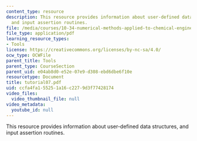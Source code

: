 ```yaml
---
content_type: resource
description: This resource provides information about user-defined data structures,
  and input assertion routines.
file: /media/courses/10-34-numerical-methods-applied-to-chemical-engineering-fall-2005/ccfa4fa155251a16c2279d3f77428174_tutorial07.pdf
file_type: application/pdf
learning_resource_types:
- Tools
license: https://creativecommons.org/licenses/by-nc-sa/4.0/
ocw_type: OCWFile
parent_title: Tools
parent_type: CourseSection
parent_uid: e04ab8d0-e52e-07e9-d308-ebd6dbe6f10e
resourcetype: Document
title: tutorial07.pdf
uid: ccfa4fa1-5525-1a16-c227-9d3f77428174
video_files:
  video_thumbnail_file: null
video_metadata:
  youtube_id: null
---
```

This resource provides information about user-defined data structures, and input assertion routines.